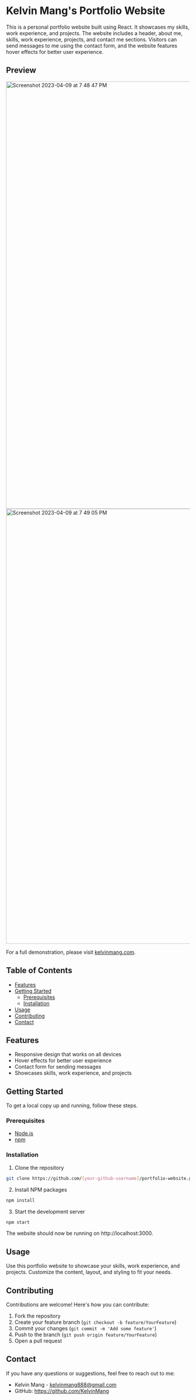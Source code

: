 # Kelvin Mang's Portfolio Website

This is a personal portfolio website built using React. It showcases my skills, work experience, and projects. The website includes a header, about me, skills, work experience, projects, and contact me sections. Visitors can send messages to me using the contact form, and the website features hover effects for better user experience.

## Preview
<img width="1168" alt="Screenshot 2023-04-09 at 7 48 47 PM" src="https://user-images.githubusercontent.com/42444869/230791119-eb664e06-2280-412b-882f-14ffb2bb2e66.png">
<img width="1189" alt="Screenshot 2023-04-09 at 7 49 05 PM" src="https://user-images.githubusercontent.com/42444869/230791131-43d071f9-9ad6-4b45-87f5-092475fc9ebf.png">

For a full demonstration, please visit [kelvinmang.com](https://kelvinmang.com/).

## Table of Contents

- [Features](#features)
- [Getting Started](#getting-started)
  - [Prerequisites](#prerequisites)
  - [Installation](#installation)
- [Usage](#usage)
- [Contributing](#contributing)
- [Contact](#contact)

## Features

- Responsive design that works on all devices
- Hover effects for better user experience
- Contact form for sending messages
- Showcases skills, work experience, and projects

## Getting Started

To get a local copy up and running, follow these steps.

### Prerequisites

- [Node.js](https://nodejs.org/en/)
- [npm](https://www.npmjs.com/)

### Installation

1. Clone the repository
```sh
git clone https://github.com/[your-github-username]/portfolio-website.git
```
2. Install NPM packages
```sh
npm install
```
3. Start the development server
```sh
npm start
```
The website should now be running on http://localhost:3000.

## Usage

Use this portfolio website to showcase your skills, work experience, and projects. Customize the content, layout, and styling to fit your needs.

## Contributing

Contributions are welcome! Here's how you can contribute:

1. Fork the repository
2. Create your feature branch (`git checkout -b feature/YourFeature`)
3. Commit your changes (`git commit -m 'Add some feature'`)
4. Push to the branch (`git push origin feature/YourFeature`)
5. Open a pull request

## Contact

If you have any questions or suggestions, feel free to reach out to me:

- Kelvin Mang - kelvinmang888@gmail.com
- GitHub: https://github.com/KelvinMang
